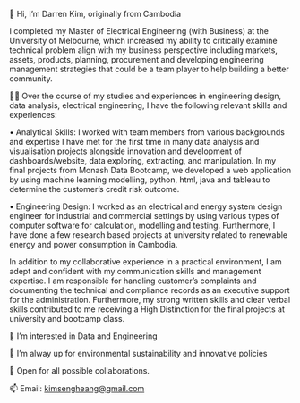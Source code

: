 👋 Hi, I’m Darren Kim, originally from Cambodia

I completed my Master of Electrical Engineering (with Business) at the University of Melbourne, which increased my ability to critically examine technical 
problem align with my business perspective including markets, assets, products, planning, procurement and developing engineering management strategies that 
could be a team player to help building a better community.

👨‍💻  Over the course of my studies and experiences in engineering design, data analysis, electrical engineering, I have the following relevant skills and experiences:

• Analytical Skills:  I worked with team members from various backgrounds and expertise I have met for the first time in many data analysis and visualisation 
                      projects alongside innovation and development of dashboards/website, data exploring, extracting, and manipulation. In my final projects 
                      from Monash Data Bootcamp, we developed a web application by using machine learning modelling, python, html, java and tableau to determine 
                      the customer’s credit risk outcome.
                      
• Engineering Design: I worked as an electrical and energy system design engineer for industrial and commercial settings by using various types of computer 
                      software for calculation, modelling and testing. Furthermore, I have done a few research based projects at university related to renewable 
                      energy and power consumption in Cambodia.
                      
In addition to my collaborative experience in a practical environment, I am adept and confident with my communication skills and management expertise. 
I am responsible for handling customer’s complaints and documenting the technical and compliance records as an executive support for the administration. 
Furthermore, my strong written skills and clear verbal skills contributed to me receiving a High Distinction for the final projects at university and bootcamp 
class.

👀 I’m interested in Data and Engineering

🌱 I’m alway up for environmental sustainability and innovative policies

💞️ Open for all possible collaborations.

📫 Email: kimsengheang@gmail.com
